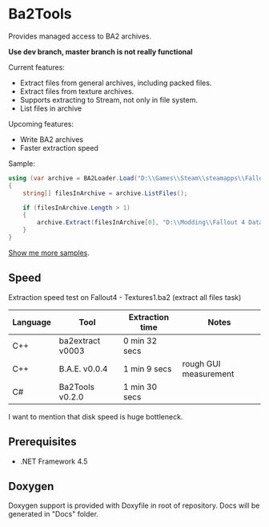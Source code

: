 # Ba2Tools

Provides managed access to BA2 archives.

**Use dev branch, master branch is not really functional**

Current features:
* Extract files from general archives, including packed files.
* Extract files from texture archives.
* Supports extracting to Stream, not only in file system.
* List files in archive

Upcoming features:
* Write BA2 archives
* Faster extraction speed

Sample:
```c#
using (var archive = BA2Loader.Load("D:\\Games\\Steam\\steamapps\\Fallout 4\\Data\\Fallout 4 - Interface.ba2"))
{
	string[] filesInArchive = archive.ListFiles();

	if (filesInArchive.Length > 1)
	{
		archive.Extract(filesInArchive[0], "D:\\Modding\\Fallout 4 Data\\Interface");
	}
}
```

[Show me more samples](Samples/).

## Speed

Extraction speed test on Fallout4 - Textures1.ba2 (extract all files task)

| Language | Tool              | Extraction time | Notes
| -------- | ----------------- | --------------- | -----
| C++      | ba2extract v0003  | 0 min 32 secs   |
| C++      | B.A.E. v0.0.4     | 1 min 9 secs    | rough GUI measurement
| C#       | Ba2Tools v0.2.0   | 1 min 30 secs   |

I want to mention that disk speed is huge bottleneck.

## Prerequisites

* .NET Framework 4.5

## Doxygen

Doxygen support is provided with Doxyfile in root of repository. Docs will be generated in "Docs" folder.
